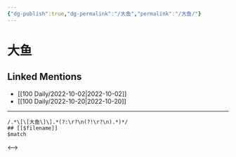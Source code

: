 ```yaml
---
{"dg-publish":true,"dg-permalink":"/大鱼","permalink":"/大鱼/"}
---
```


# 大鱼

## Linked Mentions
- [[100 Daily/2022-10-02\|2022-10-02]]
- [[100 Daily/2022-10-20\|2022-10-20]]


---

```expander
/.*\[\[大鱼\]\].*(?:\r?\n(?!\r?\n).*)*/
## [[$filename]]
$match
```

<-->